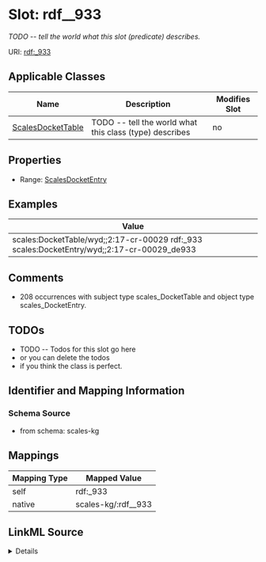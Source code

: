 

# Slot: rdf__933


_TODO -- tell the world what this slot (predicate) describes._





URI: [rdf:_933](http://www.w3.org/1999/02/22-rdf-syntax-ns#_933)



<!-- no inheritance hierarchy -->





## Applicable Classes

| Name | Description | Modifies Slot |
| --- | --- | --- |
| [ScalesDocketTable](../classes/ScalesDocketTable.md) | TODO -- tell the world what this class (type) describes |  no  |







## Properties

* Range: [ScalesDocketEntry](../classes/ScalesDocketEntry.md)






## Examples

| Value |
| --- |
| scales:DocketTable/wyd;;2:17-cr-00029 rdf:_933 scales:DocketEntry/wyd;;2:17-cr-00029_de933 |

## Comments

* 208 occurrences with subject type scales_DocketTable and object type scales_DocketEntry.

## TODOs

* TODO -- Todos for this slot go here
* or you can delete the todos
* if you think the class is perfect.

## Identifier and Mapping Information







### Schema Source


* from schema: scales-kg




## Mappings

| Mapping Type | Mapped Value |
| ---  | ---  |
| self | rdf:_933 |
| native | scales-kg/:rdf__933 |




## LinkML Source

<details>
```yaml
name: rdf__933
description: TODO -- tell the world what this slot (predicate) describes.
todos:
- TODO -- Todos for this slot go here
- or you can delete the todos
- if you think the class is perfect.
comments:
- 208 occurrences with subject type scales_DocketTable and object type scales_DocketEntry.
examples:
- value: scales:DocketTable/wyd;;2:17-cr-00029 rdf:_933 scales:DocketEntry/wyd;;2:17-cr-00029_de933
from_schema: scales-kg
rank: 1000
slot_uri: rdf:_933
alias: rdf__933
domain_of:
- scales_DocketTable
range: scales_DocketEntry

```
</details>